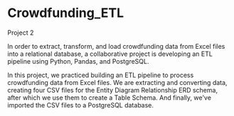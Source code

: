 # Crowdfunding_ETL

Project 2

In order to extract, transform, and load crowdfunding data from Excel files into a relational database, a collaborative project is developing an ETL pipeline using Python, Pandas, and PostgreSQL.

In this project, we practiced building an ETL pipeline to process crowdfunding data from Excel files. We are extracting and converting data, creating four CSV files for the Entity Diagram Relationship ERD schema, after which we use them to create a Table Schema. And finally, we've imported the CSV files to a PostgreSQL database.